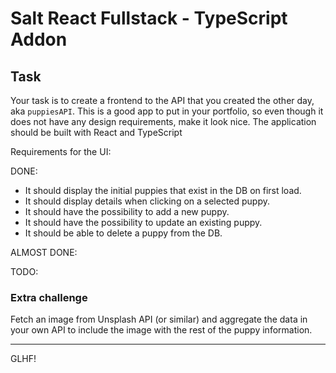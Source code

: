 # Salt React Fullstack - TypeScript Addon

## Task
Your task is to create a frontend to the API that you created the other day, aka `puppiesAPI`.
This is a good app to put in your portfolio, so even though it does not have any design requirements, make it look nice. The application should be built with React and TypeScript

Requirements for the UI:

DONE:
- It should display the initial puppies that exist in the DB on first load.
- It should display details when clicking on a selected puppy.
- It should have the possibility to add a new puppy.
- It should have the possibility to update an existing puppy.
- It should be able to delete a puppy from the DB.

ALMOST DONE:

TODO:

### Extra challenge
Fetch an image from Unsplash API (or similar) and aggregate the data in your own API to include the image with the rest of the puppy information.

---

GLHF!
